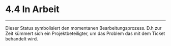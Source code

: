 # 4.4 In Arbeit

---

Dieser Status symbolisiert den momentanen Bearbeitungsprozess. D.h zur Zeit kümmert sich ein Projektbeteiligter, um das Problem das mit dem Ticket behandelt wird. 


